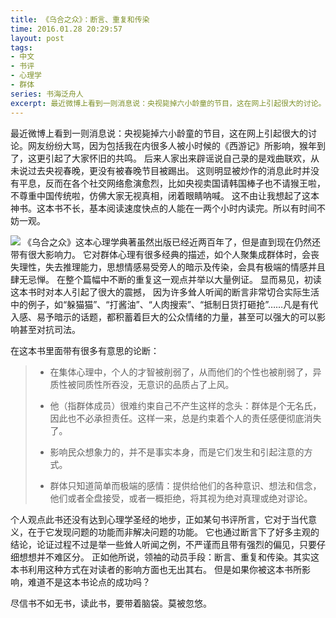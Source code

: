 ```yaml
---
title: 《乌合之众》：断言、重复和传染
time: 2016.01.28 20:29:57
layout: post
tags:
- 中文
- 书评
- 心理学
- 群体
series: 书海泛舟人
excerpt: 最近微博上看到一则消息说：央视毙掉六小龄童的节目，这在网上引起很大的讨论。网友纷纷大骂，因为包括我在内很多人被小时候的《西游记》所影响，猴年到了，这更引起了大家怀旧的共鸣。后来出来辟谣后反而愈演愈烈。这不由让我想起了这本神书。
---
```


最近微博上看到一则消息说：央视毙掉六小龄童的节目，这在网上引起很大的讨论。网友纷纷大骂，因为包括我在内很多人被小时候的《西游记》所影响，猴年到了，这更引起了大家怀旧的共鸣。
后来人家出来辟谣说自己录的是戏曲联欢，从未说过去央视春晚，更没有被春晚节目被踢出。
这则明显被炒作的消息此时并没有平息，反而在各个社交网络愈演愈烈，比如央视卖国请韩国棒子也不请猴王啦，不尊重中国传统啦，仿佛大家无视真相，闭着眼睛呐喊。
这不由让我想起了这本神书。这本书不长，基本阅读速度快点的人能在一两个小时内读完。所以有时间不妨一观。

<a href="http://book.douban.com/subject/4258830/" target="_blank"><img class="book-img" src="{{ site.loadingImg }}" data-src="http://img3.douban.com/lpic/s4423103.jpg" /></a>
《乌合之众》这本心理学典著虽然出版已经近两百年了，但是直到现在仍然还带有很大影响力。
它对群体心理有很多经典的描述，如个人聚集成群体时，会丧失理性，失去推理能力，思想情感易受旁人的暗示及传染，会具有极端的情感并且肆无忌惮。
在整个篇幅中不断的重复这一观点并举以大量例证。
显而易见，初读这本书时对本人引起了很大的震撼，
因为许多耸人听闻的断言非常切合实际生活中的例子，如“躲猫猫”、“打酱油”、“人肉搜索”、“抵制日货打砸抢”……凡是有代入感、易予暗示的话题，都积蓄着巨大的公众情绪的力量，甚至可以强大的可以影响甚至对抗司法。

在这本书里面带有很多有意思的论断：
> - 在集体心理中，个人的才智被削弱了，从而他们的个性也被削弱了，异质性被同质性所吞没，无意识的品质占了上风。
> 
> - 他（指群体成员）很难约束自己不产生这样的念头：群体是个无名氏，因此也不必承担责任。这样一来，总是约束着个人的责任感便彻底消失了。
> 
> - 影响民众想象力的，并不是事实本身，而是它们发生和引起注意的方式。
> 
> - 群体只知道简单而极端的感情：提供给他们的各种意识、想法和信念，他们或者全盘接受，或者一概拒绝，将其视为绝对真理或绝对谬论。 

个人观点此书还没有达到心理学圣经的地步，正如某句书评所言，它对于当代意义，在于它发现问题的功能而非解决问题的功能。
它也通过断言下了好多主观的结论，论证过程不过是举一些耸人听闻之例，不严谨而且带有强烈的偏见，只要仔细想想并不难区分。
正如他所说，领袖的动员手段：断言、重复和传染。其实这本书利用这种方式在对读者的影响方面也无出其右。
但是如果你被这本书所影响，难道不是这本书论点的成功吗？


尽信书不如无书，读此书，要带着脑袋。莫被忽悠。